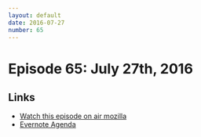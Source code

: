 ```yaml
---
layout: default
date: 2016-07-27
number: 65
---
```


# Episode 65: July 27th, 2016

## Links
* [Watch this episode on air mozilla](https://air.mozilla.org/the-joy-of-coding-episode-65/)
* [Evernote Agenda](https://www.evernote.com/l/AbJvDSOxxsVBeYvehlRTS56zZWyCeHerVXw)
